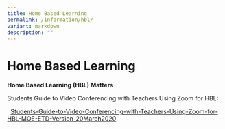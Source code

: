 ```yaml
---
title: Home Based Learning
permalink: /information/hbl/
variant: markdown
description: ""
---
```

# **Home Based Learning**

<strong>Home Based Learning (HBL) Matters</strong>
<p>	Students Guide to Video Conferencing with Teachers Using Zoom for HBL:</p>&nbsp;  
<a href="/files/Students-Guide-to-Video-Conferencing-with-Teachers-Using-Zoom-for-HBL-20March2020.pdf">Students-Guide-to-Video-Conferencing-with-Teachers-Using-Zoom-for-HBL-MOE-ETD-Version-20March2020</a>